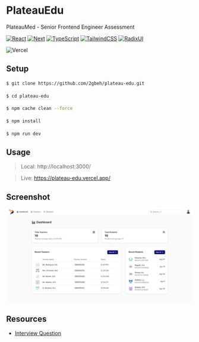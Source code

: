 # PlateauEdu

PlateauMed - Senior Frontend Engineer Assessment

[![React](https://img.shields.io/badge/React-18.x-087ea4.svg)](https://react.dev/learn/installation)
[![Next](https://img.shields.io/badge/Next-14.x-111111.svg)](https://nextjs.org/docs/getting-started/installation)
[![TypeScript](https://img.shields.io/badge/TypeScript-5.x-3178c6.svg)](https://www.typescriptlang.org/docs/)
[![TailwindCSS](https://img.shields.io/badge/TailwindCSS-3.x-38bdf8.svg)](https://tailwindcss.com/docs/installation)
[![RadixUI](https://img.shields.io/badge/RadixUI-1.x-000000.svg)](https://www.radix-ui.com/primitives/docs/overview/getting-started)

![Vercel](https://img.shields.io/badge/vercel-%23000000.svg?style=for-the-badge&logo=vercel&logoColor=white)

## Setup

```bash
$ git clone https://github.com/2gbeh/plateau-edu.git

$ cd plateau-edu

$ npm cache clean --force

$ npm install

$ npm run dev
```

## Usage

> Local: http://localhost:3000/

> Live: https://plateau-edu.vercel.app/

## Screenshot

![Screenshot](./public/social-preview.png)

## Resources

* [Interview Question](./public/todo.pdf)
